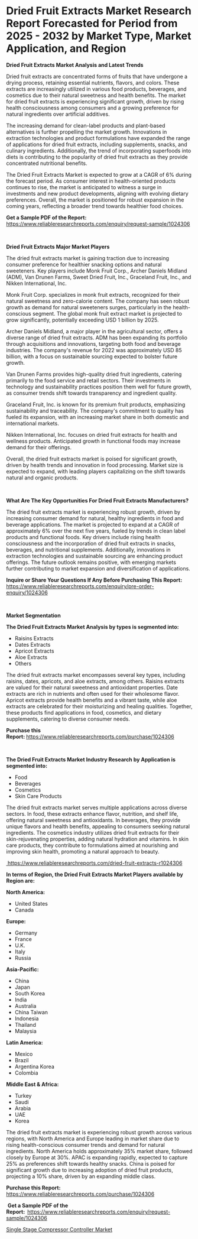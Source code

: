 <p><h1>Dried Fruit Extracts Market Research Report Forecasted for Period from 2025 -  2032 by Market Type, Market Application, and Region</h1></p><p><strong>Dried Fruit Extracts Market Analysis and Latest Trends</strong></p>
<p><p>Dried fruit extracts are concentrated forms of fruits that have undergone a drying process, retaining essential nutrients, flavors, and colors. These extracts are increasingly utilized in various food products, beverages, and cosmetics due to their natural sweetness and health benefits. The market for dried fruit extracts is experiencing significant growth, driven by rising health consciousness among consumers and a growing preference for natural ingredients over artificial additives.</p><p>The increasing demand for clean-label products and plant-based alternatives is further propelling the market growth. Innovations in extraction technologies and product formulations have expanded the range of applications for dried fruit extracts, including supplements, snacks, and culinary ingredients. Additionally, the trend of incorporating superfoods into diets is contributing to the popularity of dried fruit extracts as they provide concentrated nutritional benefits.</p><p>The Dried Fruit Extracts Market is expected to grow at a CAGR of 6% during the forecast period. As consumer interest in health-oriented products continues to rise, the market is anticipated to witness a surge in investments and new product developments, aligning with evolving dietary preferences. Overall, the market is positioned for robust expansion in the coming years, reflecting a broader trend towards healthier food choices.</p></p>
<p><strong>Get a Sample PDF of the Report:&nbsp;</strong> <a href="https://www.reliableresearchreports.com/enquiry/request-sample/1024306?utm_campaign=2652&utm_medium=2&utm_source=Github&utm_content=ia&utm_term=22032025&utm_id=dried-fruit-extracts">https://www.reliableresearchreports.com/enquiry/request-sample/1024306</a></p>
<p>&nbsp;</p>
<p><strong>Dried Fruit Extracts Major Market Players</strong></p>
<p><p>The dried fruit extracts market is gaining traction due to increasing consumer preference for healthier snacking options and natural sweeteners. Key players include Monk Fruit Corp., Archer Daniels Midland (ADM), Van Drunen Farms, Sweet Dried Fruit, Inc., Graceland Fruit, Inc., and Nikken International, Inc.</p><p>Monk Fruit Corp. specializes in monk fruit extracts, recognized for their natural sweetness and zero-calorie content. The company has seen robust growth as demand for natural sweeteners surges, particularly in the health-conscious segment. The global monk fruit extract market is projected to grow significantly, potentially exceeding USD 1 billion by 2025.</p><p>Archer Daniels Midland, a major player in the agricultural sector, offers a diverse range of dried fruit extracts. ADM has been expanding its portfolio through acquisitions and innovations, targeting both food and beverage industries. The company's revenue for 2022 was approximately USD 85 billion, with a focus on sustainable sourcing expected to bolster future growth.</p><p>Van Drunen Farms provides high-quality dried fruit ingredients, catering primarily to the food service and retail sectors. Their investments in technology and sustainability practices position them well for future growth, as consumer trends shift towards transparency and ingredient quality.</p><p>Graceland Fruit, Inc. is known for its premium fruit products, emphasizing sustainability and traceability. The company's commitment to quality has fueled its expansion, with an increasing market share in both domestic and international markets.</p><p>Nikken International, Inc. focuses on dried fruit extracts for health and wellness products. Anticipated growth in functional foods may increase demand for their offerings.</p><p>Overall, the dried fruit extracts market is poised for significant growth, driven by health trends and innovation in food processing. Market size is expected to expand, with leading players capitalizing on the shift towards natural and organic products.</p></p>
<p>&nbsp;</p>
<p><strong>What Are The Key Opportunities For Dried Fruit Extracts Manufacturers?</strong></p>
<p><p>The dried fruit extracts market is experiencing robust growth, driven by increasing consumer demand for natural, healthy ingredients in food and beverage applications. The market is projected to expand at a CAGR of approximately 6% over the next five years, fueled by trends in clean label products and functional foods. Key drivers include rising health consciousness and the incorporation of dried fruit extracts in snacks, beverages, and nutritional supplements. Additionally, innovations in extraction technologies and sustainable sourcing are enhancing product offerings. The future outlook remains positive, with emerging markets further contributing to market expansion and diversification of applications.</p></p>
<p><strong>Inquire or Share Your Questions If Any Before Purchasing This Report:</strong> <a href="https://www.reliableresearchreports.com/enquiry/pre-order-enquiry/1024306?utm_campaign=2652&utm_medium=2&utm_source=Github&utm_content=ia&utm_term=22032025&utm_id=dried-fruit-extracts">https://www.reliableresearchreports.com/enquiry/pre-order-enquiry/1024306</a></p>
<p>&nbsp;</p>
<p><strong>Market Segmentation</strong></p>
<p><strong>The Dried Fruit Extracts Market Analysis by types is segmented into:</strong></p>
<p><ul><li>Raisins Extracts</li><li>Dates Extracts</li><li>Apricot Extracts</li><li>Aloe Extracts</li><li>Others</li></ul></p>
<p><p>The dried fruit extracts market encompasses several key types, including raisins, dates, apricots, and aloe extracts, among others. Raisins extracts are valued for their natural sweetness and antioxidant properties. Date extracts are rich in nutrients and often used for their wholesome flavor. Apricot extracts provide health benefits and a vibrant taste, while aloe extracts are celebrated for their moisturizing and healing qualities. Together, these products find applications in food, cosmetics, and dietary supplements, catering to diverse consumer needs.</p></p>
<p><strong>Purchase this Report:&nbsp;</strong><a href="https://www.reliableresearchreports.com/purchase/1024306?utm_campaign=2652&utm_medium=2&utm_source=Github&utm_content=ia&utm_term=22032025&utm_id=dried-fruit-extracts">https://www.reliableresearchreports.com/purchase/1024306</a></p>
<p>&nbsp;</p>
<p><strong>The Dried Fruit Extracts Market Industry Research by Application is segmented into:</strong></p>
<p><ul><li>Food</li><li>Beverages</li><li>Cosmetics</li><li>Skin Care Products</li></ul></p>
<p><p>The dried fruit extracts market serves multiple applications across diverse sectors. In food, these extracts enhance flavor, nutrition, and shelf life, offering natural sweetness and antioxidants. In beverages, they provide unique flavors and health benefits, appealing to consumers seeking natural ingredients. The cosmetics industry utilizes dried fruit extracts for their skin-rejuvenating properties, adding natural hydration and vitamins. In skin care products, they contribute to formulations aimed at nourishing and improving skin health, promoting a natural approach to beauty.</p></p>
<p><a href="https://www.reliableresearchreports.com/dried-fruit-extracts-r1024306?utm_campaign=2652&utm_medium=2&utm_source=Github&utm_content=ia&utm_term=22032025&utm_id=dried-fruit-extracts">&nbsp;https://www.reliableresearchreports.com/dried-fruit-extracts-r1024306</a></p>
<p><strong>In terms of Region, the Dried Fruit Extracts Market Players available by Region are:</strong></p>
<p>
    <p> <strong> North America: </strong>
        <ul>
            <li>United States</li>
            <li>Canada</li>
        </ul>
        </p> 
    <p> <strong> Europe: </strong>
        <ul>
            <li>Germany</li>
            <li>France</li>
            <li>U.K.</li>
            <li>Italy</li>
            <li>Russia</li>
        </ul>
        </p> 
    <p> <strong> Asia-Pacific: </strong>
        <ul>
            <li>China</li>
            <li>Japan</li>
            <li>South Korea</li>
            <li>India</li>
            <li>Australia</li>
            <li>China Taiwan</li>
            <li>Indonesia</li>
            <li>Thailand</li>
            <li>Malaysia</li>
        </ul>
        </p> 
    <p> <strong> Latin America: </strong>
        <ul>
            <li>Mexico</li>
            <li>Brazil</li>
            <li>Argentina Korea</li>
            <li>Colombia</li>
        </ul>
        </p> 
    <p> <strong> Middle East & Africa: </strong>
        <ul>
            <li>Turkey</li>
            <li>Saudi</li>
            <li>Arabia</li>
            <li>UAE</li>
            <li>Korea</li>
        </ul>
    </p>
    </p>
<p><p>The dried fruit extracts market is experiencing robust growth across various regions, with North America and Europe leading in market share due to rising health-conscious consumer trends and demand for natural ingredients. North America holds approximately 35% market share, followed closely by Europe at 30%. APAC is expanding rapidly, expected to capture 25% as preferences shift towards healthy snacks. China is poised for significant growth due to increasing adoption of dried fruit products, projecting a 10% share, driven by an expanding middle class.</p></p>
<p><strong>Purchase this Report: </strong><a href="https://www.reliableresearchreports.com/purchase/1024306?utm_campaign=2652&utm_medium=2&utm_source=Github&utm_content=ia&utm_term=22032025&utm_id=dried-fruit-extracts">https://www.reliableresearchreports.com/purchase/1024306</a></p>
<p>&nbsp;<strong>Get a Sample PDF of the Report:&nbsp;&nbsp;</strong><a href="https://www.reliableresearchreports.com/enquiry/request-sample/1024306?utm_campaign=2652&utm_medium=2&utm_source=Github&utm_content=ia&utm_term=22032025&utm_id=dried-fruit-extracts">https://www.reliableresearchreports.com/enquiry/request-sample/1024306</a></p>
<p><strong></strong></p>
<p><p><a href="https://github.com/sherikacas30/Market-Research-Report-List-1/blob/main/single-stage-compressor-controller-market.md?utm_campaign=2652&utm_medium=2&utm_source=Github&utm_content=ia&utm_term=22032025&utm_id=dried-fruit-extracts">Single Stage Compressor Controller Market</a></p></p>